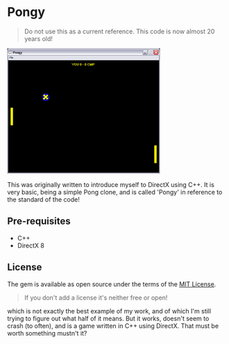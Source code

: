 # Pongy

> Do not use this as a current reference. This code is now almost 20 years old!

<img src="/screenshot.gif" alt="Screenshot of Pongy" />

This was originally written to introduce myself to DirectX using C++. It is very basic, being a simple Pong clone, and is called 'Pongy' in reference to the standard of the code!

## Pre-requisites

- C++
- DirectX 8

## License

The gem is available as open source under the terms of the [MIT License](http://opensource.org/licenses/MIT).

> If you don't add a license it's neither free or open!


 which is not exactly the best example of my work, and of which I'm still trying to figure out what half of it means. But it works, doesn't seem to crash (to often), and is a game written in C++ using DirectX. That must be worth something mustn't it? 
